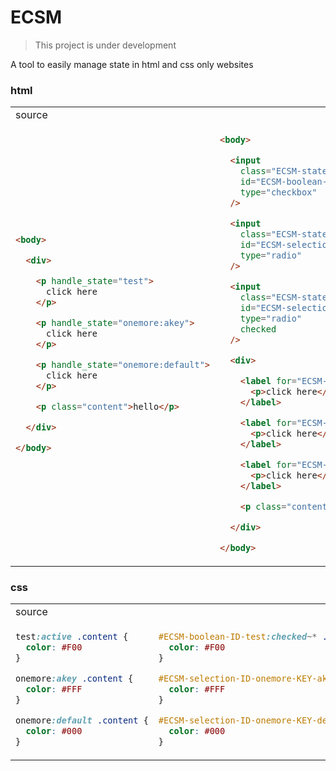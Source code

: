# ECSM

> This project is under development

A tool to easily manage state in html and css only websites

### html

<table>

<tr>
<td>

<img width=322/>
source

</td>
<td>

<img width=322/>
output

</td>
</tr>

<tr>
<td>


```html
<body>

  <div>

    <p handle_state="test">
      click here
    </p>

    <p handle_state="onemore:akey">
      click here
    </p>

    <p handle_state="onemore:default">
      click here
    </p>

    <p class="content">hello</p>

  </div>

</body>
```

</td>

<td width="50">

```html
<body>

  <input
    class="ECSM-state"
    id="ECSM-boolean-ID-test"
    type="checkbox"
  />

  <input
    class="ECSM-state"
    id="ECSM-selection-ID-onemore-KEY-akey"
    type="radio"
  />

  <input
    class="ECSM-state"
    id="ECSM-selection-ID-onemore-KEY-default"
    type="radio"
    checked
  />

  <div>

    <label for="ECSM-boolean-ID-test">
      <p>click here</p>
    </label>

    <label for="ECSM-selection-ID-onemore-KEY-akey">
      <p>click here</p>
    </label>

    <label for="ECSM-selection-ID-onemore-KEY-default">
      <p>click here</p>
    </label>

    <p class="content">hello</p>

  </div>

</body>
```

</td>
</tr>


</table>

### css

<table>

<tr>
<td>

<img width=322/>
source

</td>
<td>

<img width=322/>
output

</td>
</tr>

<tr>
<td>


```css
test:active .content {
  color: #F00
}

onemore:akey .content {
  color: #FFF
}

onemore:default .content {
  color: #000
}
```

</td>

<td>


```css
#ECSM-boolean-ID-test:checked~* .content {
  color: #F00
}

#ECSM-selection-ID-onemore-KEY-akey:checked~* .content {
  color: #FFF
}

#ECSM-selection-ID-onemore-KEY-default:checked~* .content {
  color: #000
}
```

</td>
</tr>


</table>
